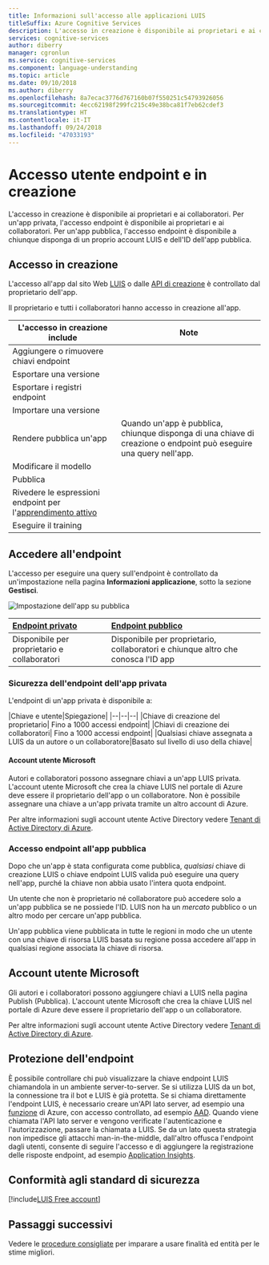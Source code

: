 ```yaml
---
title: Informazioni sull'accesso alle applicazioni LUIS
titleSuffix: Azure Cognitive Services
description: L'accesso in creazione è disponibile ai proprietari e ai collaboratori. Per un'app privata, l'accesso endpoint è disponibile ai proprietari e ai collaboratori. Per un'app pubblica, l'accesso endpoint è disponibile a chiunque disponga di un proprio account LUIS e dell'ID dell'app pubblica.
services: cognitive-services
author: diberry
manager: cgronlun
ms.service: cognitive-services
ms.component: language-understanding
ms.topic: article
ms.date: 09/10/2018
ms.author: diberry
ms.openlocfilehash: 8a7ecac3776d767160b07f550251c54793926056
ms.sourcegitcommit: 4ecc62198f299fc215c49e38bca81f7eb62cdef3
ms.translationtype: HT
ms.contentlocale: it-IT
ms.lasthandoff: 09/24/2018
ms.locfileid: "47033193"
---
```

# <a name="authoring-and-endpoint-user-access"></a>Accesso utente endpoint e in creazione
L'accesso in creazione è disponibile ai proprietari e ai collaboratori. Per un'app privata, l'accesso endpoint è disponibile ai proprietari e ai collaboratori. Per un'app pubblica, l'accesso endpoint è disponibile a chiunque disponga di un proprio account LUIS e dell'ID dell'app pubblica. 

## <a name="access-to-authoring"></a>Accesso in creazione
L'accesso all'app dal sito Web [LUIS](luis-reference-regions.md#luis-website) o dalle [API di creazione](https://aka.ms/luis-authoring-apis) è controllato dal proprietario dell'app. 

Il proprietario e tutti i collaboratori hanno accesso in creazione all'app. 

|L'accesso in creazione include|Note|
|--|--|
|Aggiungere o rimuovere chiavi endpoint||
|Esportare una versione||
|Esportare i registri endpoint||
|Importare una versione||
|Rendere pubblica un'app|Quando un'app è pubblica, chiunque disponga di una chiave di creazione o endpoint può eseguire una query nell'app.|
|Modificare il modello|
|Pubblica|
|Rivedere le espressioni endpoint per l'[apprendimento attivo](luis-how-to-review-endoint-utt.md)|
|Eseguire il training|

## <a name="access-to-endpoint"></a>Accedere all'endpoint
L'accesso per eseguire una query sull'endpoint è controllato da un'impostazione nella pagina **Informazioni applicazione**, sotto la sezione **Gestisci**. 

![Impostazione dell'app su pubblica](./media/luis-concept-security/set-application-as-public.png)

|[Endpoint privato](#private-app-endpoint-security)|[Endpoint pubblico](#public-app-endpoint-access)|
|:--|:--|
|Disponibile per proprietario e collaboratori|Disponibile per proprietario, collaboratori e chiunque altro che conosca l'ID app|

### <a name="private-app-endpoint-security"></a>Sicurezza dell'endpoint dell'app privata
L'endpoint di un'app privata è disponibile a:

|Chiave e utente|Spiegazione|
|--|--|--|
|Chiave di creazione del proprietario| Fino a 1000 accessi endpoint|
|Chiavi di creazione dei collaboratori| Fino a 1000 accessi endpoint|
|Qualsiasi chiave assegnata a LUIS da un autore o un collaboratore|Basato sul livello di uso della chiave|

#### <a name="microsoft-user-accounts"></a>Account utente Microsoft
Autori e collaboratori possono assegnare chiavi a un'app LUIS privata. L'account utente Microsoft che crea la chiave LUIS nel portale di Azure deve essere il proprietario dell'app o un collaboratore. Non è possibile assegnare una chiave a un'app privata tramite un altro account di Azure.

Per altre informazioni sugli account utente Active Directory vedere [Tenant di Active Directory di Azure](luis-how-to-collaborate.md#azure-active-directory-tenant-user). 

### <a name="public-app-endpoint-access"></a>Accesso endpoint all'app pubblica
Dopo che un'app è stata configurata come pubblica, _qualsiasi_ chiave di creazione LUIS o chiave endpoint LUIS valida può eseguire una query nell'app, purché la chiave non abbia usato l'intera quota endpoint.

Un utente che non è proprietario né collaboratore può accedere solo a un'app pubblica se ne possiede l'ID. LUIS non ha un _mercato_ pubblico o un altro modo per cercare un'app pubblica.  

Un'app pubblica viene pubblicata in tutte le regioni in modo che un utente con una chiave di risorsa LUIS basata su regione possa accedere all'app in qualsiasi regione associata la chiave di risorsa.

## <a name="microsoft-user-accounts"></a>Account utente Microsoft
Gli autori e i collaboratori possono aggiungere chiavi a LUIS nella pagina Publish (Pubblica). L'account utente Microsoft che crea la chiave LUIS nel portale di Azure deve essere il proprietario dell'app o un collaboratore. 

Per altre informazioni sugli account utente Active Directory vedere [Tenant di Active Directory di Azure](luis-how-to-collaborate.md#azure-active-directory-tenant-user). 

<!--
### Individual consent
If the Microsoft user account is part of an Azure Active Directory (AAD), and the active directory doesn't allow users to give consent, then you can provide individual consent as part of the login process. 

### Administrator consent
If the Microsoft user account is part of an Azure Active Directory (AAD), and the active directory doesn't allow users to give consent, then the administrator can give individual consent via the method discussed in this [blog](https://blogs.technet.microsoft.com/tfg/2017/10/15/english-tips-to-manage-azure-ad-users-consent-to-applications-using-azure-ad-graph-api/). 
-->

## <a name="securing-the-endpoint"></a>Protezione dell'endpoint 
È possibile controllare chi può visualizzare la chiave endpoint LUIS chiamandola in un ambiente server-to-server. Se si utilizza LUIS da un bot, la connessione tra il bot e LUIS è già protetta. Se si chiama direttamente l'endpoint LUIS, è necessario creare un'API lato server, ad esempio una [funzione](https://azure.microsoft.com/services/functions/) di Azure, con accesso controllato, ad esempio [AAD](https://azure.microsoft.com/services/active-directory/). Quando viene chiamata l'API lato server e vengono verificate l'autenticazione e l'autorizzazione, passare la chiamata a LUIS. Se da un lato questa strategia non impedisce gli attacchi man-in-the-middle, dall'altro offusca l'endpoint dagli utenti, consente di seguire l'accesso e di aggiungere la registrazione delle risposte endpoint, ad esempio [Application Insights](https://azure.microsoft.com/services/application-insights/).  

## <a name="security-compliance"></a>Conformità agli standard di sicurezza
 
[!include[LUIS Free account](../../../includes/cognitive-services-luis-security-compliance.md)]

## <a name="next-steps"></a>Passaggi successivi

Vedere le [procedure consigliate](luis-concept-best-practices.md) per imparare a usare finalità ed entità per le stime migliori.

